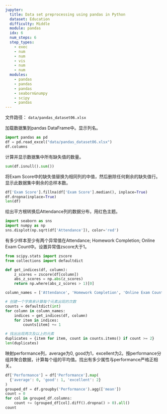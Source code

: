 ```yaml
---
jupyter:
  title: Data set preprocessing using pandas in Python
  dataset: Education
  difficulty: Middle
  module: pandas
  idx: 6
  num_steps: 6
  step_types:
    - exec
    - num
    - num
    - vis
    - num
    - num
  modules:
    - pandas
    - pandas
    - pandas
    - seaborn&numpy
    - scipy
    - pandas
---
```


文件路径： `data/pandas_dataset06.xlsx`

加载数据集到pandas DataFrame中。显示列名。

```python
import pandas as pd
df = pd.read_excel("data/pandas_dataset06.xlsx")
df.columns
```

计算并显示数据集中所有缺失值的数量。

```python
sum(df.isnull().sum())
```

将Exam Score中的缺失值替换为相同列的中值，然后删除任何剩余的缺失值行。显示此数据集中剩余的总样本数。

```python
df['Exam Score'].fillna(df['Exam Score'].median(), inplace=True)
df.dropna(inplace=True)
len(df)
```

绘出平方根转换后Attendance列的数据分布，用红色主题。

```python
import seaborn as sns
import numpy as np
sns.displot(np.sqrt(df['Attendance']), color='red')
```

有多少样本至少有两个异常值在Attendance; Homework Completion; Online Exam Count中。设置异常值zscore大于1。

```python
from scipy.stats import zscore
from collections import defaultdict

def get_indices(df, column):
    z_scores = zscore(df[column])
    abs_z_scores = np.abs(z_scores)
    return np.where(abs_z_scores > 1)[0]

column_names = ['Attendance', 'Homework Completion', 'Online Exam Count']

# 创建一个字典来计算每个元素出现的次数
counts = defaultdict(int)
for column in column_names:
    indices = get_indices(df, column)
    for item in indices:
        counts[item] += 1

# 找出出现两次及以上的元素
duplicates = {item for item, count in counts.items() if count >= 2}
len(duplicates)
```

映射performance列，average为0, good为1，excellent为2。按performance分组并聚合数据，计算每个组的平均值。找出有多少属性与performance严格正相关。

```python
df['Performance'] = df['Performance'].map(
  {'average': 0, 'good': 1, 'excellent': 2}
)
grouped_df = df.groupby('Performance').agg(['mean'])
count = 0
for col in grouped_df.columns:
    count += (grouped_df[col].diff().dropna() > 0).all()
count
```